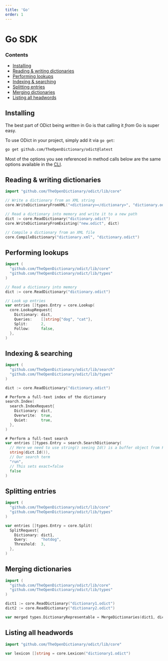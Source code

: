 ```yaml
---
title: 'Go'
order: 1
---
```


# Go SDK

<aside>

### Contents

- [Installing](#installing)
- [Reading \& writing dictionaries](#reading--writing-dictionaries)
- [Performing lookups](#performing-lookups)
- [Indexing \& searching](#indexing--searching)
- [Splitting entries](#splitting-entries)
- [Merging dictionaries](#merging-dictionaries)
- [Listing all headwords](#listing-all-headwords)

</aside>

## Installing 

The best part of ODict being _written_ in Go is that calling it _from_ Go is super easy. 

To use ODict in your project, simply add it via `go get`:

```bash
go get github.com/TheOpenDictionary/odict@latest
```

Most of the options you see referenced in method calls below are the same options available in the [CLI](../cli).

## Reading & writing dictionaries

```go
import "github.com/TheOpenDictionary/odict/lib/core"

// Write a dictionary from an XML string
core.WriteDictionaryFromXML("<dictionary></dictionary>", "dictionary.odict")

// Read a dictionary into memory and write it to a new path
dict := core.ReadDictionary("dictionary.odict")
core.WriteDictionaryFromExisting("new.odict", dict)

// Compile a dictionary from an XML file
core.CompileDictionary("dictionary.xml", "dictionary.odict")
```

## Performing lookups

```go
import (
  "github.com/TheOpenDictionary/odict/lib/core"
  "github.com/TheOpenDictionary/odict/lib/types"
)

// Read a dictionary into memory
dict := core.ReadDictionary("dictionary.odict")

// Look up entries
var entries []types.Entry = core.Lookup(
  core.LookupRequest{
    Dictionary: dict,
    Queries:    []string{"dog", "cat"},
    Split:      2,
    Follow:     false,
  },
)
```

## Indexing & searching

```go
import (
  "github.com/TheOpenDictionary/odict/lib/search"
  "github.com/TheOpenDictionary/odict/lib/types"
)

dict := core.ReadDictionary("dictionary.odict")

# Perform a full-text index of the dictionary
search.Index(
  search.IndexRequest{
    Dictionary: dict,
    Overwrite:  true,
    Quiet:      true,
  },
)

# Perform a full-text search
var entries []types.Entry = search.SearchDictionary(
  // Here we need to use string() seeing Id() is a buffer object from Flatbuffers
  string(dict.Id()),
  // Our search term
  "run", 
  // This sets exact=false
  false
)
```

## Splitting entries

```go
import (
  "github.com/TheOpenDictionary/odict/lib/core"
  "github.com/TheOpenDictionary/odict/lib/types"
)

var entries []types.Entry = core.Split(
  SplitRequest{
    Dictionary: dict1,
    Query:      "hotdog",
    Threshold:  3,
  },
)
```

## Merging dictionaries

```go
import (
  "github.com/TheOpenDictionary/odict/lib/core"
  "github.com/TheOpenDictionary/odict/lib/types"
)

dict1 := core.ReadDictionary("dictionary1.odict")
dict2 := core.ReadDictionary("dictionary2.odict")

var merged types.DictionaryRepresentable = MergeDictionaries(dict1, dict2)
```

## Listing all headwords

```go
import "github.com/TheOpenDictionary/odict/lib/core"

var lexicon []string = core.Lexicon("dictionary1.odict")
```

